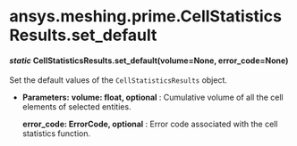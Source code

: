 # ansys.meshing.prime.CellStatisticsResults.set_default



#### *static* CellStatisticsResults.set_default(volume=None, error_code=None)

Set the default values of the `CellStatisticsResults` object.

* **Parameters:**
  **volume: float, optional**
  : Cumulative volume of all the cell elements of selected entities.

  **error_code: ErrorCode, optional**
  : Error code associated with the cell statistics function.

<!-- !! processed by numpydoc !! -->
